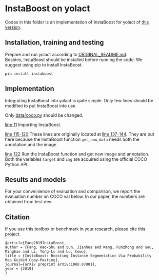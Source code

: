 # InstaBoost on yolact

Codes in this folder is an implementation of InstaBoost for yolact of [this version](https://github.com/dbolya/yolact/tree/29e809e563d0c3e6c47c5c6716b8cc81686a2b24).

## Installation, training and testing

Prepare and run yolact according to [ORIGINAL_README.md](ORIGINAL_README.md).  
Besides, InstaBoost should be installed before running the code. 
We suggest using pip to install InstaBoost.

``` shell
pip install instaboost 
```

## Implementation

Integrating InstaBoost into yolact is quite simple.
Only few lines should be modified to put InstaBoost into use.

Only [data/coco.py](data/coco.py) should be changed.
  
[line 11](data/coco.py#L11) Importing InstaBoost.

[line 115-120](data/coco.py#L115-L120) These lines are originally located at [line 137-144](data/coco.py#L137-L144). They are put here because the InstaBoost function `get_new_data` needs both the annotation and the image.

[line 122](data/coco.py#L122) Run the InstaBoost function and get new image and annotation. Both the variables `target` and `img` are acquired using the official COCO Python API.


## Results and models

For your conveinience of evaluation and comparison, we report the evaluation number on COCO val below. In our paper, the numbers are obtained from test-dev.

## Citation

If you use this toolbox or benchmark in your research, please cite this project.

```
@article{Fang2019InstaBoost,
author = {Fang, Hao-Shu and Sun, Jianhua and Wang, Runzhong and Gou, Minghao and Li, Yong-Lu and Lu, Cewu},
title = {InstaBoost: Boosting Instance Segmentation Via Probability Map Guided Copy-Pasting},
journal={arXiv preprint arXiv:1908.07801},
year = {2019}
}
```
